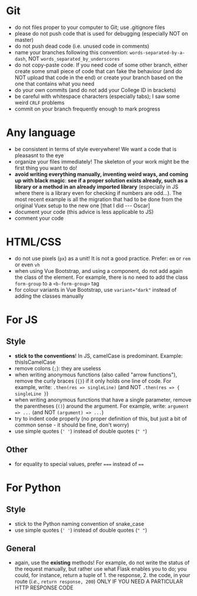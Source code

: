 Git
===
- do not files proper to your computer to Git; use .gitignore files
- please do not push code that is used for debugging (especially NOT on master)
- do not push dead code (i.e. unused code in comments)
- name your branches following this convention: `words-separated-by-a-dash`, NOT `words_separated_by_underscores`
- do not copy-paste code. If you need code of some other branch, either create some small piece of code that can fake the behaviour (and do NOT upload that code in the end) or create your branch based on the one that contains what you need
- do your own commits (and do not add your College ID in brackets)
- be careful with whitespace characters (especially tabs); I saw some weird `CRLF` problems
- commit on your branch frequently enough to mark progress

Any language
===
- be consistent in terms of style everywhere! We want a code that is pleasasnt to the eye
- organize your files immediately! The skeleton of your work might be the first thing you want to do!
- **avoid writing everything manually, inventing weird ways, and coming up with black magic**: **see if a proper solution exists already, such as a library or a method in an already imported library** (especially in JS where there is a library even for checking if numbers are odd...). The most recent example is all the migration that had to be done from the original Vuex setup to the new one [that I did --- Oscar]
- document your code (this advice is less applicable to JS)
- comment your code

HTML/CSS
===
- do not use pixels (`px`) as a unit! It is not a good practice. Prefer: `em` or `rem` or even `vh`
- when using Vue Bootstrap, and using a component, do not add again the class of the element. For example, there is no need to add the class `form-group` to a `<b-form-group>` tag
- for colour variants in Vue Bootstrap, use `variant="dark"` instead of adding the classes manually

For JS
===
Style
---
- **stick to the conventions**! In JS, camelCase is predominant. Example: thisIsCamelCase
- remove colons (`;`): they are useless
- when writing anonymous functions (also called "arrow functions"), remove the curly braces (`{}`) if it only holds one line of code. For example, write: `.then(res => singleLine)` (and NOT `.then(res => { singleLine }`)
- when writing anonymous functions that have a single parameter, remove the parentheses (`()`) around the argument. For example, write: `argument => ...` (and NOT `(argument) => ...`)
- try to indent code properly (no proper definition of this, but just a bit of common sense - it should be fine, don't worry)
- use simple quotes (`' '`) instead of double quotes (`" "`)

Other
---
- for equality to special values, prefer `===` instead of `==`

For Python
===
Style
---
- stick to the Python naming convention of snake_case
- use simple quotes (`' '`) instead of double quotes (`" "`)

General
---
- again, use the **existing** methods! For example, do not write the status of the request manually, but rather use what Flask enables you to do; you could, for instance, return a tuple of 1. the response, 2. the code, in your route (*i.e.*, `return response, 200`) ONLY IF YOU NEED A PARTICULAR HTTP RESPONSE CODE
